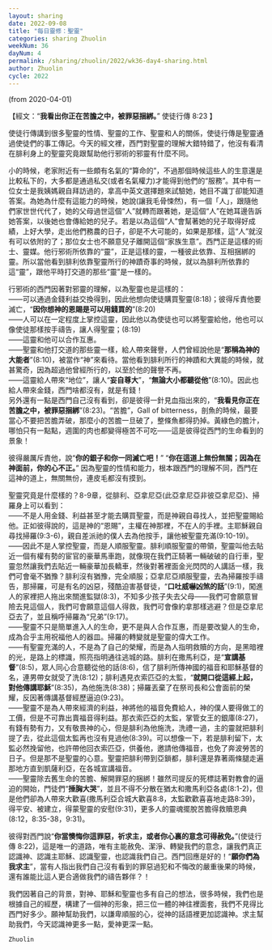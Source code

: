 ```yaml
---
layout: sharing
date: 2022-09-08
title: "每日靈修：聖靈"
categories: sharing Zhuolin
weekNum: 36
dayNum: 4
permalink: /sharing/zhuolin/2022/wk36-day4-sharing.html
author: Zhuolin
cycle: 2022
---
```

(from 2020-04-01)

【經文：“**我看出你正在苦膽之中，被罪惡捆綁。**” 使徒行傳 8:23 】  

使徒行傳講到很多聖靈的性情、聖靈的工作、聖靈和人的關係，使徒行傳是聖靈通過使徒們的事工傳記。今天的經文裡，西門對聖靈的理解大錯特錯了，他沒有看清在腓利身上的聖靈究竟跟幫助他行邪術的邪靈有什麼不同。  

小的時候，老家附近有一些頗有名氣的“算命的”，不過那個時候這些人的生意還是比較私下的，大多都是通過私交(或者名氣權力)才能得到他們的“服務”。其中有一位女士是我姨媽親自拜訪過的，拿高中英文選擇題來試驗她，她目不識丁卻能知道答案。為她為什麼有這能力的時候，她說(讓我毛骨悚然)，有一個「人」，跟隨他們家世世代代了，她的父母過世這個“人”就轉而跟著她，是這個“人”在她耳邊告訴她答案，以後她也會傳給她的兒子。若是以為這個“人”會幫著她的兒子取得好成績，上好大學，走出他們務農的日子，卻是不大可能的，如果是那樣，這“人”就沒有可以依附的了；那位女士也不願意兒子離開這個“家族生意”。西門正是這樣的術士、靈媒。他行邪術所依靠的“靈”，正是這樣的靈，一種彼此依靠、互相捆綁的靈。所以當他看到腓利依靠聖靈所行的神蹟奇事的時候，就以為腓利所依靠的這“靈”，跟他平時打交道的那些“靈”是一樣的。  

行邪術的西門因著對邪靈的理解，以為聖靈也是這樣的：  
——可以通過金錢利益交換得到，因此他想向使徒購買聖靈(8:18)；彼得斥責他要滅亡，“**因你想神的恩賜是可以用錢買的**”(8:20)  
——人可以在一定程度上掌控這靈，因此他以為使徒也可以將聖靈給他，他也可以像使徒那樣按手禱告，讓人得聖靈；(8:19)  
——這靈和他可以合作互惠。  
——聖靈和他打交道的那些靈一樣，給人帶來聲譽，人們曾經說他是“**那稱為神的大能者**”(8:10)，被當作“神”來看待。當他看到腓利所行的神蹟和大異能的時候，就甚驚奇，因為超過他曾經所行的，以至於他的聲譽不再。  
——這靈給人帶來“地位”，讓人“**妄自尊大**”，“**無論大小都聽從他**”(8:10)。因此也給人帶來金錢，西門啥都沒有，就是有錢！  
另外還有一點是西門自己沒有看到，卻是彼得一針見血指出來的，“**我看見你正在苦膽之中，被罪惡捆綁**”(8:23)。“苦膽”，Gall of bitterness，剖魚的時候，最要當心不要把苦膽弄破，那麼小的苦膽一旦破了，整條魚都得扔掉。黃綠色的膽汁，哪怕只有一點點，週圍的肉也都變得極苦不可吃——這是彼得從西門的生命看到的景象！  

彼得嚴厲斥責他，說“**你的銀子和你一同滅亡吧！**” “**你在這道上無份無關；因為在神面前，你的心不正。**” 因為聖靈的性情和能力，根本跟西門的理解不同，西門在這神的道上，無關無份，連皮毛都沒有摸到。  

聖靈究竟是什麼樣的？8-9章，從腓利、亞拿尼亞(此亞拿尼亞非彼亞拿尼亞)、掃羅身上可以看到：  
——不是人用金錢、利益甚至才能去購買聖靈，而是神親自尋找人，並把聖靈賜給他。正如彼得說的，這是神的“恩賜”，主權在神那裡，不在人的手裡。主耶穌親自尋找掃羅(9:3-6)，親自差派祂的僕人去為他按手，讓他被聖靈充滿(9:10-19)。  
——因此不是人掌控聖靈，而是人順服聖靈。腓利順服聖靈的帶領，聖靈叫他去貼近一個有權有勢的宦官的豪華馬車跑，就像現在我們正騎著一輛破破的自行車，聖靈忽然讓我們去貼近一輛豪華加長轎車，然後對著裡面金光閃閃的人講話一樣，我們可會毫不猶豫？腓利沒有猶豫，完全順服；亞拿尼亞順服聖靈，去為掃羅按手禱告，那掃羅，可是有名的凶惡，殘酷迫害基督徒，“**口吐威嚇凶煞的話**”(9:1)，闖進人的家裡把人拖出來關進監獄(8:3)，不知多少孩子失去父母——我們可會願意冒險去見這個人，我們可會願意這個人得救，我們可會像約拿那樣逃避？但是亞拿尼亞去了，並且稱呼掃羅為“兄弟”(9:17)。  
——聖靈不只是簡單進入人的生命，更不是與人合作互惠，而是要改變人的生命，成為合乎主用祝福他人的器皿。掃羅的轉變就是聖靈的偉大工作。  
——有聖靈充滿的人，不是為了自己的榮耀，而是為人指明救贖的方向，是黑暗裡的光，是路上的標識，照亮指明通往逃城的路。腓利在撒馬利亞，是“**宣講基督**”(8:5)，眾人同心合意聽從他的話(8:6)，信了腓利所傳神國的福音和耶穌基督的名，連男帶女就受了洗(8:12)；腓利遇見衣索匹亞的太監，“**就開口從這經上起，對他傳講耶穌**”(8:35)，為他施洗(8:38)；掃羅丟棄了在祭司長和公會面前的榮耀，反因著傳講基督經歷逼迫(9:23)。  
——聖靈不是為人帶來經濟的利益，神將他的福音免費給人，神的僕人要得做工的工價，但是不可靠出賣福音得利益。那衣索匹亞的太監，掌管女王的銀庫(8:27)，有錢有勢有力，又有敬畏神的心，但是腓利為他施洗，洗禮一過，主的靈就把腓利提了去，從此這個太監再也沒有見過他(8:39)。可以想像一下，若是腓利留下，太監必然挽留他，也許帶他回衣索匹亞，供養他，邀請他傳福音，也免了奔波勞苦的日子。但是那不是聖靈的心意。聖靈把腓利帶到亞鎖都，腓利還是靠著兩條腿走遍那地方直到凱薩利亞，在各城宣講福音。  
——聖靈除去舊生命的苦膽、解開罪惡的捆綁！雖然司提反的死標誌著對教會的逼迫的開始，門徒們“**捶胸大哭**”，並且不得不分散在猶太和撒馬利亞各處(8:1-2)，但是他們卻為人帶來大歡喜(撒馬利亞合城大歡喜8:8，太監歡歡喜喜地走路8:39)，得平安、被建立，得蒙聖靈的安慰(9:31)，更多人的靈魂擺脫苦膽得救贖恩典(8:12，8:35-38，9:31)。  

彼得對西門說“**你當懊悔你這罪惡，祈求主，或者你心裏的意念可得赦免。**”(使徒行傳 8:22)，這是唯一的道路，唯有主能赦免、潔淨、轉變我們的意念，讓我們真正認識神、認識主耶穌、認識聖靈，也認識我們自己。西門回應是好的！“**願你們為我求主**”，當有人指出我們自己沒有看到的罪惡過犯和不悔改的嚴重後果的時候，還有誰能比這人更合適做我們的禱告夥伴？！  

我們因著自己的背景，對神、耶穌和聖靈也多有自己的想法，很多時候，我們也是根據自己的經歷，構建了一個神的形象，把三位一體的神往裡面套，我們不見得比西門好多少。願神幫助我們，以謙卑順服的心，從神的話語裡更加認識神。求主幫助我們，今天認識神更多一點，愛神更深一點。  

`Zhuolin`  
